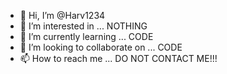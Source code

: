 - 👋 Hi, I’m @Harv1234
- 👀 I’m interested in ... NOTHING
- 🌱 I’m currently learning ... CODE
- 💞️ I’m looking to collaborate on ... CODE
- 📫 How to reach me ... DO NOT CONTACT ME!!!

<!---
Harv1234/Harv1234 is a ✨ special ✨ repository because its `README.md` (this file) appears on your GitHub profile.
You can click the Preview link to take a look at your changes.
--->
